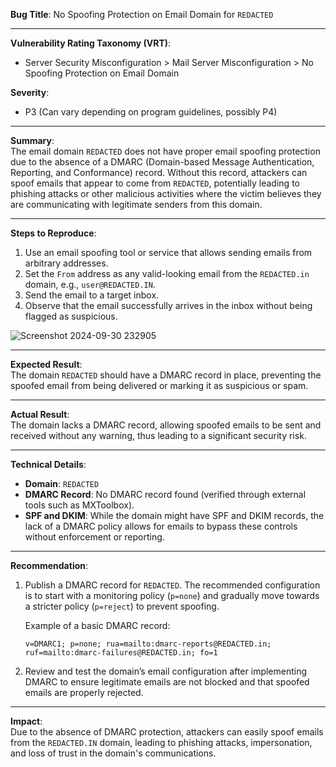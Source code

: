 
**Bug Title**: No Spoofing Protection on Email Domain for `REDACTED`

---

**Vulnerability Rating Taxonomy (VRT)**:  
- Server Security Misconfiguration > Mail Server Misconfiguration > No Spoofing Protection on Email Domain

**Severity**:  
- P3 (Can vary depending on program guidelines, possibly P4)

---

**Summary**:  
The email domain `REDACTED` does not have proper email spoofing protection due to the absence of a DMARC (Domain-based Message Authentication, Reporting, and Conformance) record. Without this record, attackers can spoof emails that appear to come from `REDACTED`, potentially leading to phishing attacks or other malicious activities where the victim believes they are communicating with legitimate senders from this domain.

---

**Steps to Reproduce**:

1. Use an email spoofing tool or service that allows sending emails from arbitrary addresses.
2. Set the `From` address as any valid-looking email from the `REDACTED.in` domain, e.g., `user@REDACTED.IN`.
3. Send the email to a target inbox.
4. Observe that the email successfully arrives in the inbox without being flagged as suspicious.


![Screenshot 2024-09-30 232905](https://github.com/user-attachments/assets/c6f529bc-7e1f-44cb-8492-f9db93506797)


---

**Expected Result**:  
The domain `REDACTED` should have a DMARC record in place, preventing the spoofed email from being delivered or marking it as suspicious or spam.

---

**Actual Result**:  
The domain lacks a DMARC record, allowing spoofed emails to be sent and received without any warning, thus leading to a significant security risk.

---

**Technical Details**:

- **Domain**: `REDACTED`
- **DMARC Record**: No DMARC record found (verified through external tools such as MXToolbox).
- **SPF and DKIM**: While the domain might have SPF and DKIM records, the lack of a DMARC policy allows for emails to bypass these controls without enforcement or reporting.

---

**Recommendation**:

1. Publish a DMARC record for `REDACTED`. The recommended configuration is to start with a monitoring policy (`p=none`) and gradually move towards a stricter policy (`p=reject`) to prevent spoofing.
   
   Example of a basic DMARC record:
   ```
   v=DMARC1; p=none; rua=mailto:dmarc-reports@REDACTED.in; ruf=mailto:dmarc-failures@REDACTED.in; fo=1
   ```

2. Review and test the domain’s email configuration after implementing DMARC to ensure legitimate emails are not blocked and that spoofed emails are properly rejected.

---

**Impact**:  
Due to the absence of DMARC protection, attackers can easily spoof emails from the `REDACTED.IN` domain, leading to phishing attacks, impersonation, and loss of trust in the domain's communications.
